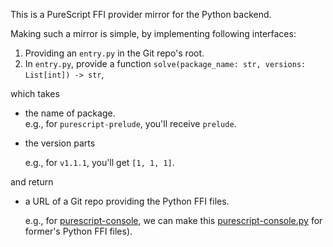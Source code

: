 This is a PureScript FFI provider mirror for the Python backend.

Making such a mirror is simple, by implementing following interfaces:
1. Providing an `entry.py` in the Git repo's root.
2. In `entry.py`, provide a function `solve(package_name: str, versions: List[int]) -> str`,

which takes

- the name of package.  
  e.g., for `purescript-prelude`, you'll receive `prelude`.

- the version parts
  
  e.g., for `v1.1.1`, you'll get `[1, 1, 1]`.

and return

- a URL of a Git repo providing the Python FFI files.

  e.g., for [purescript-console](https://github.com/purescript/purescript-console), we can make this [purescript-console.py](`https://github.com/purescript-python/purescript-console.py`) for former's Python FFI files).
